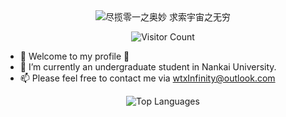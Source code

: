 <div align="center">
<img src="https://readme-typing-svg.herokuapp.com?font=Fira+Code&pause=1000&center=true&vCenter=true&random=false&width=435&lines=%E5%B0%BD%E6%8F%BD%E9%9B%B6%E4%B8%80%E4%B9%8B%E5%A5%A5%E5%A6%99+%E6%B1%82%E7%B4%A2%E5%AE%87%E5%AE%99%E4%B9%8B%E6%97%A0%E7%A9%B7;Embracing+Mysteries+of+0s+and+1s;Exploring+Infinity+of+the+Universe" alt="尽揽零一之奥妙 求索宇宙之无穷" />

![Visitor Count](https://count.getloli.com/get/@InfinityUniverse0.github.readme)
</div>

- 👋 Welcome to my profile 🎉
- 🔭 I’m currently an undergraduate student in Nankai University.
- 📫 Please feel free to contact me via [wtxInfinity@outlook.com](mailto:wtxInfinity@outlook.com)

<!--
**InfinityUniverse0/InfinityUniverse0** is a ✨ _special_ ✨ repository because its `README.md` (this file) appears on your GitHub profile.

Here are some ideas to get you started:

- 🔭 I’m currently working on ...
- 🌱 I’m currently learning ...
- 👯 I’m looking to collaborate on ...
- 🤔 I’m looking for help with ...
- 💬 Ask me about ...
- 📫 How to reach me: ...
- 😄 Pronouns: ...
- ⚡ Fun fact: ...
-->

<div align="center">
  <!-- <img src="https://github-readme-stats.vercel.app/api?username=InfinityUniverse0&show_icons=true&include_all_commits=true&count_private=true" alt="InfinityUniverse0's GitHub stats" /> -->
  <img src="https://github-readme-stats.vercel.app/api/top-langs/?username=InfinityUniverse0&layout=compact&theme=transparent&hide=html,css" alt="Top Languages" />
</div>
